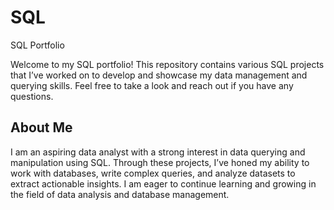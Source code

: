 # SQL
SQL Portfolio



Welcome to my SQL portfolio! This repository contains various SQL projects that I’ve worked on to develop and showcase my data management and querying skills. Feel free to take a look and reach out if you have any questions.

## About Me
I am an aspiring data analyst with a strong interest in data querying and manipulation using SQL. Through these projects, I’ve honed my ability to work with databases, write complex queries, and analyze datasets to extract actionable insights. I am eager to continue learning and growing in the field of data analysis and database management.
